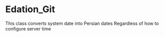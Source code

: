 # Edation_Git
This class converts system date into Persian dates
Regardless of how to configure server time
